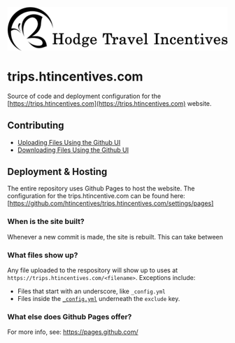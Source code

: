 ![Hodge Travel Incentives Logo](./_doc/img/htincentives-logo.png)

# trips.htincentives.com

Source of code and deployment configuration for the [https://trips.htincentives.com](https://trips.htincentives.com) website.

## Contributing

* [Uploading Files Using the Github UI](./_doc/UPLOADING_FILES.md)
* [Downloading Files Using the Github UI](./_doc/DOWNLOADING_FILES_FILES.md)

## Deployment & Hosting

The entire repository uses Github Pages to host the website.  The configuration for the trips.htincentive.com can be found here: [https://github.com/htincentives/trips.htincentives.com/settings/pages]

### When is the site built?

Whenever a new commit is made, the site is rebuilt. This can take between

### What files show up?

Any file uploaded to the respository will show up to uses at `https://trips.htincentives.com/<filename>`. Exceptions include:

* Files that start with an underscore, like `_config.yml`
* Files inside the [`_config.yml`](./_config.yml) underneath the `exclude` key.

### What else does Github Pages offer?

For more info, see: https://pages.github.com/
